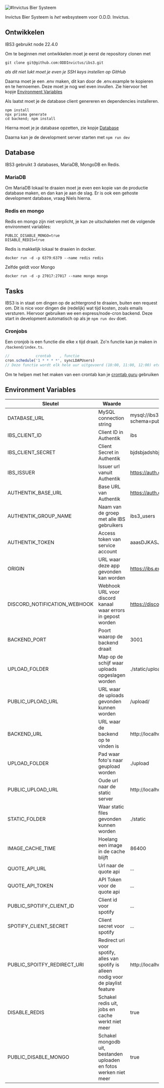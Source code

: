 ![#Invictus Bier Systeem](https://raw.githubusercontent.com/ODDInvictus/ibs3/main/static/ibs_logo_v2.png)

Invictus Bier Systeem is _het_ websysteem voor O.D.D. Invictus.

## Ontwikkelen

IBS3 gebruikt node 22.4.0

Om te beginnen met ontwikkelen moet je eerst de repository clonen met

```console
git clone git@github.com:ODDInvictus/ibs3.git
```

_als dit niet lukt moet je even je SSH keys instellen op GitHub_

Daarna moet je een .env maken, dit kan door de .env.example te kopieren en te hernoemen. Deze moet je nog wel even invullen. Zie hiervoor het kopje [Environment Variables](#environment-variables)

Als laatst moet je de database client genereren en dependencies installeren.

```console
npm install
npx prisma generate
cd backend; npm install
```

Hierna moet je je database opzetten, zie kopje [Database](#database)

Daarna kan je de development server starten met `npm run dev`

## Database

IBS3 gebruikt 3 databases, MariaDB, MongoDB en Redis.

### MariaDB

Om MariaDB lokaal te draaien moet je even een kopie van de productie database maken, en dan kan je aan de slag.
Er is ook een gehoste development database, vraag Niels hierna.

### Redis en mongo

Redis en mongo zijn niet verplicht, je kan ze uitschakelen met de volgende environment variables:

```
PUBLIC_DISABLE_MONGO=true
DISABLE_REDIS=true
```

Redis is makkelijk lokaal te draaien in docker.

```console
docker run -d -p 6379:6379 --name redis redis
```

Zelfde geldt voor Mongo

```console
docker run -d -p 27017:27017 --name mongo mongo
```

## Tasks

IBS3 is in staat om dingen op de achtergrond te draaien, buiten een request om. Dit is nice voor dingen die (redelijk) wat tijd kosten, zoals emails versturen. Hiervoor gebruiken we een express/node-cron backend. Deze start in development automatisch op als je `npm run dev` doet.

### Cronjobs

Een cronjob is een functie die elke x tijd draait. Zo'n functie kan je maken in `/backend/index.ts`.

```ts
//            crontab    , functie
cron.schedule('1 * * * *', syncLDAPUsers)
// Deze functie wordt elk hele uur uitgevoerd (10:00, 11:00, 12:00) etc
```

Om te helpen met het maken van een crontab kan je [crontab guru](https://crontab.guru/) gebruiken

## Environment Variables

| Sleutel                      | Waarde                                                                                | Voorbeeld                                             |
| ---------------------------- | ------------------------------------------------------------------------------------- | ----------------------------------------------------- |
| DATABASE_URL                 | MySQL connection string                                                               | mysql://ibs3:password@mariadb:3306/ibs3?schema=public |
| IBS_CLIENT_ID                | Client ID in Authentik                                                                | ibs                                                   |
| IBS_CLIENT_SECRET            | Client Secret in Authentik                                                            | bjdsbjadshbjsbjsdbjabdhwvdksd                         |
| IBS_ISSUER                   | Issuer url vanuit Authentik                                                           | https://auth.example.com/application/o/ibs/           |
| AUTHENTIK_BASE_URL           | Base URL van Authentik                                                                | https://auth.example.com                              |
| AUTHENTIK_GROUP_NAME         | Naam van de groep met alle IBS gebruikers                                             | ibs3_users                                            |
| AUTHENTIK_TOKEN              | Access token van service account                                                      | aaasDJKASJDHSAJKHDLOIJASHDIABDSKJASJKDJKAS            |
| ORIGIN                       | URL waar deze app gevonden kan worden                                                 | https://ibs.example.com                               |
| DISCORD_NOTIFICATION_WEBHOOK | Webhook URL voor discord kanaal waar errors in gepost worden                          | https://discord.com/api/webhooks/server/key           |
| BACKEND_PORT                 | Poort waarop de backend draait                                                        | 3001                                                  |
| UPLOAD_FOLDER                | Map op de schijf waar uploads opgeslagen worden                                       | ./static/upload                                       |
| PUBLIC_UPLOAD_URL            | URL waar de uploads gevonden kunnen worden                                            | /upload/                                              |
| BACKEND_URL                  | URL waar de backend op te vinden is                                                   | http://localhost:3000                                 |
| UPLOAD_FOLDER                | Pad waar foto's naar geupload worden                                                  | ./upload                                              |
| PUBLIC_UPLOAD_URL            | Oude url naar de static server                                                        | http://localhost:8000                                 |
| STATIC_FOLDER                | Waar static files gevonden kunnen worden                                              | ./static                                              |
| IMAGE_CACHE_TIME             | Hoelang een image in de cache blijft                                                  | 86400                                                 |
| QUOTE_API_URL                | Url naar de quote api                                                                 | ...                                                   |
| QUOTE_API_TOKEN              | API Token voor de quote api                                                           | ...                                                   |
| PUBLIC_SPOTIFY_CLIENT_ID     | Client id voor spotify                                                                | ...                                                   |
| SPOTIFY_CLIENT_SECRET        | Client secret voor spotify                                                            | ...                                                   |
| PUBLIC_SPOITFY_REDIRECT_URI  | Redirect uri voor spotify, alles van spotify is alleen nodig voor de playlist feature | http://localhost:5173/playlist/callback               |
| DISABLE_REDIS                | Schakel redis uit, jobs en cache werkt niet meer                                      | true                                                  |
| PUBLIC_DISABLE_MONGO         | Schakel mongodb uit, bestanden uploaden en fotos werken niet meer                     | true                                                  |
